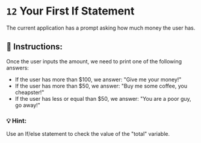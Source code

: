 # `12` Your First If Statement

The current application has a prompt asking how much money the user has. 


## :pencil: Instructions:
Once the user inputs the amount, we need to print one of the following answers:

* If the user has more than $100, we answer: "Give me your money!"
* If the user has more than $50, we answer: "Buy me some coffee, you cheapster!"
* If the user has less or equal than $50, we answer: "You are a poor guy, go away!"

### 💡 Hint:
Use an If/else statement to check the value of the "total" variable.